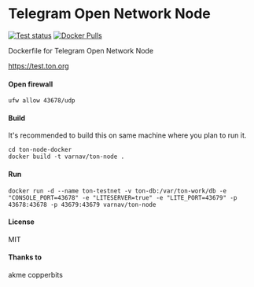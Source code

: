 # Telegram Open Network Node

[![Test status](https://api.travis-ci.org/varnav/ton-node-docker.svg?branch=master)](https://travis-ci.org/varnav/ton-node-docker) [![Docker Pulls](https://img.shields.io/docker/pulls/varnav/ton-node.svg)](https://hub.docker.com/r/varnav/ton-node)

Dockerfile for Telegram Open Network Node

https://test.ton.org

#### Open firewall

`ufw allow 43678/udp`

#### Build

It's recommended to build this on same machine where you plan to run it.

```git clone https://github.com/varnav/ton-node-docker.git
cd ton-node-docker
docker build -t varnav/ton-node .
```

#### Run

```docker run -d --name ton-testnet -v ton-db:/var/ton-work/db -e "CONSOLE_PORT=43678" -e "LITESERVER=true" -e "LITE_PORT=43679" -p 43678:43678 -p 43679:43679 varnav/ton-node```

#### License

MIT

#### Thanks to

akme
copperbits